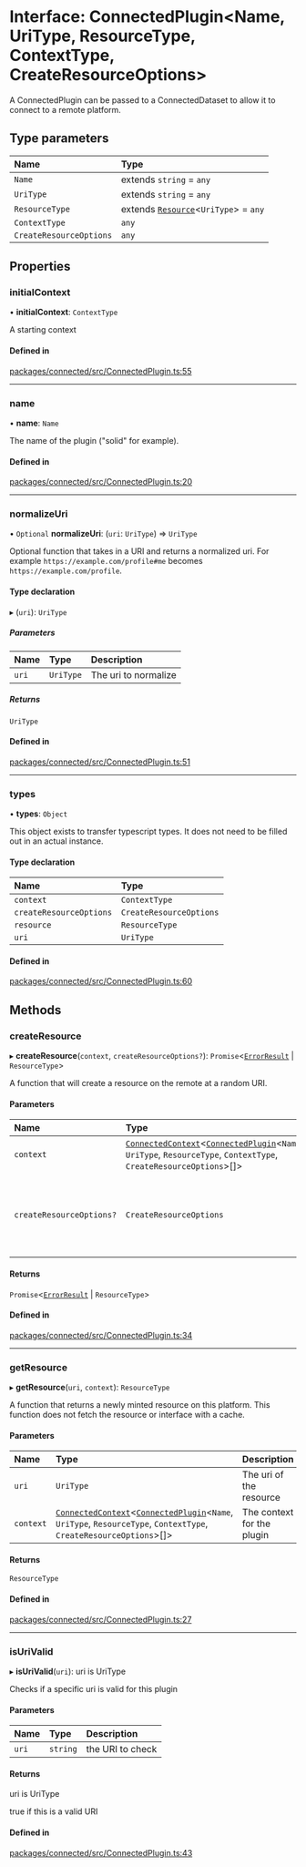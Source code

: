 # Interface: ConnectedPlugin\<Name, UriType, ResourceType, ContextType, CreateResourceOptions\>

A ConnectedPlugin can be passed to a ConnectedDataset to allow it to connect
to a remote platform.

## Type parameters

| Name | Type |
| :------ | :------ |
| `Name` | extends `string` = `any` |
| `UriType` | extends `string` = `any` |
| `ResourceType` | extends [`Resource`](Resource.md)\<`UriType`\> = `any` |
| `ContextType` | `any` |
| `CreateResourceOptions` | `any` |

## Properties

### initialContext

• **initialContext**: `ContextType`

A starting context

#### Defined in

[packages/connected/src/ConnectedPlugin.ts:55](https://github.com/o-development/ldo/blob/0518c5c7483d8344bdec226a595a6c39a34f346f/packages/connected/src/ConnectedPlugin.ts#L55)

___

### name

• **name**: `Name`

The name of the plugin ("solid" for example).

#### Defined in

[packages/connected/src/ConnectedPlugin.ts:20](https://github.com/o-development/ldo/blob/0518c5c7483d8344bdec226a595a6c39a34f346f/packages/connected/src/ConnectedPlugin.ts#L20)

___

### normalizeUri

• `Optional` **normalizeUri**: (`uri`: `UriType`) => `UriType`

Optional function that takes in a URI and returns a normalized uri. For
example `https://example.com/profile#me` becomes
`https://example.com/profile`.

#### Type declaration

▸ (`uri`): `UriType`

##### Parameters

| Name | Type | Description |
| :------ | :------ | :------ |
| `uri` | `UriType` | The uri to normalize |

##### Returns

`UriType`

#### Defined in

[packages/connected/src/ConnectedPlugin.ts:51](https://github.com/o-development/ldo/blob/0518c5c7483d8344bdec226a595a6c39a34f346f/packages/connected/src/ConnectedPlugin.ts#L51)

___

### types

• **types**: `Object`

This object exists to transfer typescript types. It does not need to be
filled out in an actual instance.

#### Type declaration

| Name | Type |
| :------ | :------ |
| `context` | `ContextType` |
| `createResourceOptions` | `CreateResourceOptions` |
| `resource` | `ResourceType` |
| `uri` | `UriType` |

#### Defined in

[packages/connected/src/ConnectedPlugin.ts:60](https://github.com/o-development/ldo/blob/0518c5c7483d8344bdec226a595a6c39a34f346f/packages/connected/src/ConnectedPlugin.ts#L60)

## Methods

### createResource

▸ **createResource**(`context`, `createResourceOptions?`): `Promise`\<[`ErrorResult`](../classes/ErrorResult.md) \| `ResourceType`\>

A function that will create a resource on the remote at a random URI.

#### Parameters

| Name | Type | Description |
| :------ | :------ | :------ |
| `context` | [`ConnectedContext`](../types/ConnectedContext.md)\<[`ConnectedPlugin`](ConnectedPlugin.md)\<`Name`, `UriType`, `ResourceType`, `ContextType`, `CreateResourceOptions`\>[]\> | the context for the plugin |
| `createResourceOptions?` | `CreateResourceOptions` | special options for creating a resource that varies based on the plugin |

#### Returns

`Promise`\<[`ErrorResult`](../classes/ErrorResult.md) \| `ResourceType`\>

#### Defined in

[packages/connected/src/ConnectedPlugin.ts:34](https://github.com/o-development/ldo/blob/0518c5c7483d8344bdec226a595a6c39a34f346f/packages/connected/src/ConnectedPlugin.ts#L34)

___

### getResource

▸ **getResource**(`uri`, `context`): `ResourceType`

A function that returns a newly minted resource on this platform. This
function does not fetch the resource or interface with a cache.

#### Parameters

| Name | Type | Description |
| :------ | :------ | :------ |
| `uri` | `UriType` | The uri of the resource |
| `context` | [`ConnectedContext`](../types/ConnectedContext.md)\<[`ConnectedPlugin`](ConnectedPlugin.md)\<`Name`, `UriType`, `ResourceType`, `ContextType`, `CreateResourceOptions`\>[]\> | The context for the plugin |

#### Returns

`ResourceType`

#### Defined in

[packages/connected/src/ConnectedPlugin.ts:27](https://github.com/o-development/ldo/blob/0518c5c7483d8344bdec226a595a6c39a34f346f/packages/connected/src/ConnectedPlugin.ts#L27)

___

### isUriValid

▸ **isUriValid**(`uri`): uri is UriType

Checks if a specific uri is valid for this plugin

#### Parameters

| Name | Type | Description |
| :------ | :------ | :------ |
| `uri` | `string` | the URI to check |

#### Returns

uri is UriType

true if this is a valid URI

#### Defined in

[packages/connected/src/ConnectedPlugin.ts:43](https://github.com/o-development/ldo/blob/0518c5c7483d8344bdec226a595a6c39a34f346f/packages/connected/src/ConnectedPlugin.ts#L43)

